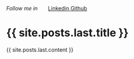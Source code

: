 <div>
    <h6 style="
    display: inline;
">Follow me in </h6>
<ul style="display: inline;">
    <li style="
    display: inline;
"><a href="https://linkedin.com/in/codewithmohsen">Linkedin
    </a></li>
<li style="
    display: inline;
"><a href="https://github.com/codewithmohsen
             ">Github</a></li>
</ul>
</div>


<h1>{{ site.posts.last.title }}</h1>
{{ site.posts.last.content }}

